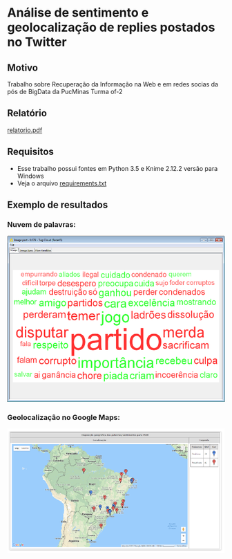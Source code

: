 # Análise de sentimento e geolocalização de replies postados no Twitter

## Motivo

Trabalho sobre Recuperação da Informação na Web e em redes socias da pós de BigData da PucMinas Turma of-2

## Relatório

<a href='https://github.com/rodrigoteodoro/ritrabalhofinal/blob/master/requirements.txt'>relatorio.pdf</a>

## Requisitos

- Esse trabalho possui fontes em Python 3.5 e Knime 2.12.2 versão para Windows
- Veja o arquivo <a href='https://github.com/rodrigoteodoro/ritrabalhofinal/blob/master/requirements.txt'>requirements.txt</a>

## Exemplo de resultados

### Nuvem de palavras:

<img width=653px src="https://github.com/rodrigoteodoro/ritrabalhofinal/blob/master/knime/rede45.png">

### Geolocalização no Google Maps:

<img src="https://github.com/rodrigoteodoro/ritrabalhofinal/blob/master/knime/georede45.png">




